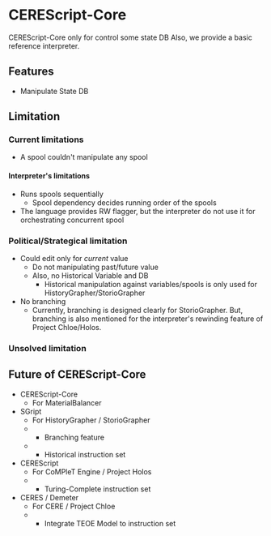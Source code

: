 CEREScript-Core
====

CEREScript-Core only for control some state DB
Also, we provide a basic reference interpreter.

## Features

* Manipulate State DB

## Limitation

### Current limitations

* A spool couldn't manipulate any spool

#### Interpreter's limitations

* Runs spools sequentially
  * Spool dependency decides running order of the spools
* The language provides RW flagger, but the interpreter do not use it for orchestrating concurrent spool

### Political/Strategical limitation

* Could edit only for *current* value
  * Do not manipulating past/future value
  * Also, no Historical Variable and DB
    * Historical manipulation against variables/spools is only used for HistoryGrapher/StorioGrapher
* No branching
  * Currently, branching is designed clearly for StorioGrapher. But, branching is also mentioned for the interpreter's rewinding feature of Project Chloe/Holos.

### Unsolved limitation

## Future of CEREScript-Core

* CEREScript-Core
  * For MaterialBalancer
* SGript
  * For HistoryGrapher / StorioGrapher
  * + Branching feature
  * + Historical instruction set
* CEREScript
  * For CoMPleT Engine / Project Holos
  * + Turing-Complete instruction set
* CERES / Demeter
  * For CERE / Project Chloe
  * + Integrate TEOE Model to instruction set
